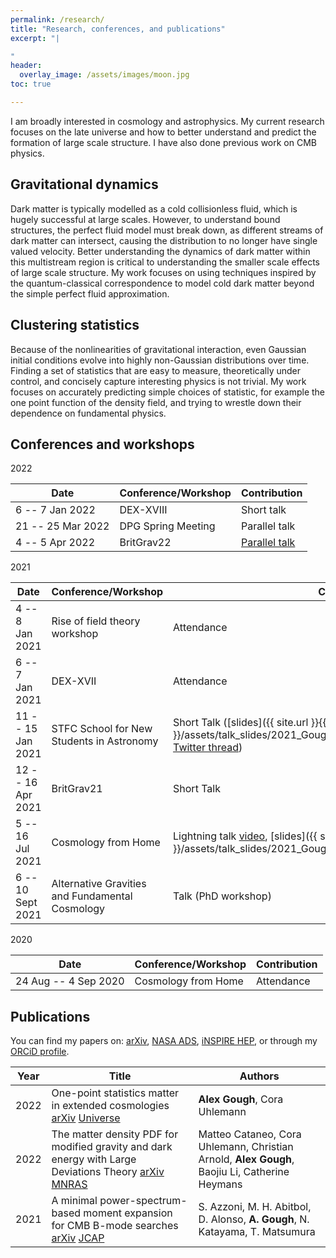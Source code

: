 ```yaml
---
permalink: /research/
title: "Research, conferences, and publications"
excerpt: "|

"
header:
  overlay_image: /assets/images/moon.jpg
toc: true

---
```


I am broadly interested in cosmology and astrophysics. My current research focuses on the late universe and how to better understand and predict the formation of large scale structure. I have also done previous work on CMB physics.

## Gravitational dynamics
 Dark matter is typically modelled as a cold collisionless fluid, which is hugely successful at large scales. However, to understand bound structures, the perfect fluid model must break down, as different streams of dark matter can intersect, causing the distribution to no longer have single valued velocity. Better understanding the dynamics of dark matter within this multistream region is critical to understanding the smaller scale effects of large scale structure. My work focuses on using techniques inspired by the quantum-classical correspondence to model cold dark matter beyond the simple perfect fluid approximation.

## Clustering statistics
Because of the nonlinearities of gravitational interaction, even Gaussian initial conditions evolve into highly non-Gaussian distributions over time. Finding a set of statistics that are easy to measure, theoretically under control, and concisely capture interesting physics is not trivial. My work focuses on accurately predicting simple choices of statistic, for example the one point function of the density field, and trying to wrestle down their dependence on fundamental physics.



## Conferences and workshops
2022

|Date | Conference/Workshop | Contribution |
|---- | ---- | ---- |
|6 -- 7 Jan 2022 | DEX-XVIII | Short talk |
|21 -- 25 Mar 2022 | DPG Spring Meeting | Parallel talk |
|4 -- 5 Apr 2022 | BritGrav22 | [Parallel talk](https://www.youtube.com/watch?v=hpjR-8o-aGM&ab_channel=BritGrav22) |


2021

|Date | Conference/Workshop | Contribution |
|---- | ---- | ---- |
|4 -- 8 Jan 2021 | Rise of field theory workshop | Attendance |
|6 -- 7 Jan 2021 | DEX-XVII | Attendance |
|11 -- 15 Jan 2021 | STFC School for New Students in Astronomy| Short Talk ([slides]({{ site.url }}{{ site.baseurl }}/assets/talk_slides/2021_Gough_STFC_Intro_School_for_Astronomy.pdf), [Twitter thread](https://twitter.com/acwgough/status/1349756493214658564?s=20))|
|12 -- 16 Apr 2021 | BritGrav21 | Short Talk |
|5 -- 16 Jul 2021 | Cosmology from Home | Lightning talk [video](https://youtu.be/wJ6jT9LVLP8?t=1165), [slides]({{ site.url }}{{ site.baseurl }}/assets/talk_slides/2021_Gough_CfH_flashtalk.pdf) |
|6 -- 10 Sept 2021| Alternative Gravities and Fundamental Cosmology | Talk (PhD workshop) |


2020

|Date | Conference/Workshop | Contribution |
|---- | ---- | ---- |
|24 Aug -- 4 Sep 2020| Cosmology from Home | Attendance |


## Publications
You can find my papers on: [arXiv](https://arxiv.org/a/gough_a_1.html), [NASA ADS](https://ui.adsabs.harvard.edu/search/q=orcid%3A0000-0002-1524-6949&sort=date+desc), [iNSPIRE HEP](https://inspirehep.net/authors/1837179), or through my [ORCiD profile](https://orcid.org/0000-0002-1524-6949).

|Year | Title | Authors |
|---  | ---   | ---     |
|2022 | One-point statistics matter in extended cosmologies [arXiv](https://arxiv.org/abs/2112.04428) [Universe](https://www.mdpi.com/2218-1997/8/1/55)| **Alex Gough**, Cora Uhlemann
|2022 | The matter density PDF for modified gravity and dark energy with Large Deviations Theory [arXiv](https://arxiv.org/abs/2109.02636) [MNRAS](https://doi.org/10.1093/mnras/stac904)| Matteo Cataneo, Cora Uhlemann, Christian Arnold, **Alex Gough**, Baojiu Li, Catherine Heymans |
|2021 | A minimal power-spectrum-based moment expansion for CMB B-mode searches [arXiv](https://arxiv.org/abs/2011.11575) [JCAP](https://doi.org/10.1088/1475-7516/2021/05/047) | S. Azzoni, M. H. Abitbol, D. Alonso, **A. Gough**, N. Katayama, T. Matsumura |
